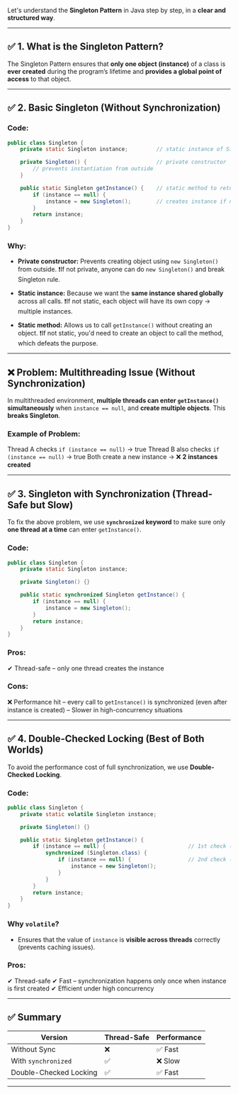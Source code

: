 Let's understand the **Singleton Pattern** in Java step by step, in a **clear and structured way**.

---

## ✅ 1. What is the Singleton Pattern?

The Singleton Pattern ensures that **only one object (instance)** of a class is **ever created** during the program’s lifetime and **provides a global point of access** to that object.

---

## ✅ 2. Basic Singleton (Without Synchronization)

### Code:

```java
public class Singleton {
    private static Singleton instance;         // static instance of Singleton

    private Singleton() {                      // private constructor
        // prevents instantiation from outside
    }

    public static Singleton getInstance() {    // static method to return instance
        if (instance == null) {
            instance = new Singleton();        // creates instance if not already created
        }
        return instance;
    }
}
```

### Why:

* **Private constructor:** Prevents creating object using `new Singleton()` from outside.
  ❗If not private, anyone can do `new Singleton()` and break Singleton rule.

* **Static instance:** Because we want the **same instance shared globally** across all calls.
  ❗If not static, each object will have its own copy → multiple instances.

* **Static method:** Allows us to call `getInstance()` without creating an object.
  ❗If not static, you'd need to create an object to call the method, which defeats the purpose.

---

## ❌ Problem: Multithreading Issue (Without Synchronization)

In multithreaded environment, **multiple threads can enter `getInstance()` simultaneously** when `instance == null`, and **create multiple objects**. This **breaks Singleton**.

### Example of Problem:

Thread A checks `if (instance == null)` → true
Thread B also checks `if (instance == null)` → true
Both create a new instance → ❌ **2 instances created**

---

## ✅ 3. Singleton with Synchronization (Thread-Safe but Slow)

To fix the above problem, we use **`synchronized` keyword** to make sure only **one thread at a time** can enter `getInstance()`.

### Code:

```java
public class Singleton {
    private static Singleton instance;

    private Singleton() {}

    public static synchronized Singleton getInstance() {
        if (instance == null) {
            instance = new Singleton();
        }
        return instance;
    }
}
```

### Pros:

✔ Thread-safe – only one thread creates the instance

### Cons:

❌ Performance hit – every call to `getInstance()` is synchronized (even after instance is created)
– Slower in high-concurrency situations

---

## ✅ 4. Double-Checked Locking (Best of Both Worlds)

To avoid the performance cost of full synchronization, we use **Double-Checked Locking**.

### Code:

```java
public class Singleton {
    private static volatile Singleton instance;

    private Singleton() {}

    public static Singleton getInstance() {
        if (instance == null) {                          // 1st check (no locking)
            synchronized (Singleton.class) {
                if (instance == null) {                  // 2nd check (with locking)
                    instance = new Singleton();
                }
            }
        }
        return instance;
    }
}
```

### Why `volatile`?

* Ensures that the value of `instance` is **visible across threads** correctly (prevents caching issues).

### Pros:

✔ Thread-safe
✔ Fast – synchronization happens only once when instance is first created
✔ Efficient under high concurrency

---

## ✅ Summary

| Version                | Thread-Safe | Performance |
| ---------------------- | ----------- | ----------- |
| Without Sync           | ❌           | ✅ Fast      |
| With `synchronized`    | ✅           | ❌ Slow      |
| Double-Checked Locking | ✅           | ✅ Fast      |

---
